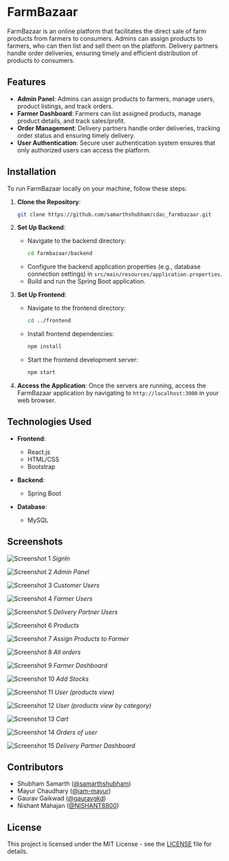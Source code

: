 # FarmBazaar

FarmBazaar is an online platform that facilitates the direct sale of farm products from farmers to consumers. Admins can assign products to farmers, who can then list and sell them on the platform. Delivery partners handle order deliveries, ensuring timely and efficient distribution of products to consumers.

## Features

- **Admin Panel**: Admins can assign products to farmers, manage users, product listings, and track orders.
- **Farmer Dashboard**: Farmers can list assigned products, manage product details, and track sales/profit.
- **Order Management**: Delivery partners handle order deliveries, tracking order status and ensuring timely delivery.
- **User Authentication**: Secure user authentication system ensures that only authorized users can access the platform.

## Installation

To run FarmBazaar locally on your machine, follow these steps:

1. **Clone the Repository**: 
   ```bash
   git clone https://github.com/samarthshubham/cdac_farmbazaar.git
   ```

2. **Set Up Backend**:
   - Navigate to the backend directory:
     ```bash
     cd farmbazaar/backend
     ```
   - Configure the backend application properties (e.g., database connection settings) in `src/main/resources/application.properties`.
   - Build and run the Spring Boot application.

3. **Set Up Frontend**:
   - Navigate to the frontend directory:
     ```bash
     cd ../frontend
     ```
   - Install frontend dependencies:
     ```bash
     npm install
     ```
   - Start the frontend development server:
     ```bash
     npm start
     ```

4. **Access the Application**:
   Once the servers are running, access the FarmBazaar application by navigating to `http://localhost:3000` in your web browser.

## Technologies Used

- **Frontend**:
  - React.js
  - HTML/CSS
  - Bootstrap
  
- **Backend**:
  - Spring Boot
  
- **Database**:
  - MySQL

## Screenshots

![Screenshot 1](screenshots/signin.png)
*SignIn*

![Screenshot 2](screenshots/adminpanel.png)
*Admin Panel*

![Screenshot 3](screenshots/customers.png)
*Customer Users*

![Screenshot 4](screenshots/farmers.png)
*Farmer Users*

![Screenshot 5](screenshots/deliverypartners.png)
*Delivery Partner Users*

![Screenshot 6](screenshots/products.png)
*Products*

![Screenshot 7](screenshots/assignproducts.png)
*Assign Products to Farmer*

![Screenshot 8](screenshots/orders.png)
*All orders*

![Screenshot 9](screenshots/farmer.png)
*Farmer Dashboard*

![Screenshot 10](screenshots/farmerstocks.png)
*Add Stocks*

![Screenshot 11](screenshots/user.png)
*User (products view)*

![Screenshot 12](screenshots/user1.png)
*User (products view by category)*

![Screenshot 13](screenshots/cart.png)
*Cart*

![Screenshot 14](screenshots/userorders.png)
*Orders of user*

![Screenshot 15](screenshots/deliverypartnersorders.png)
*Delivery Partner Dashboard*


## Contributors

- Shubham Samarth ([@samarthshubham](https://github.com/samarthshubham))
- Mayur Chaudhary ([@iam-mayur](https://github.com/iam-mayur))
- Gaurav Gaikwad ([@gauravgkd](https://github.com/gauravgkd))  
- Nishant Mahajan ([@NISHANT8800](https://github.com/NISHANT8800))

## License

This project is licensed under the MIT License - see the [LICENSE](LICENSE) file for details.

